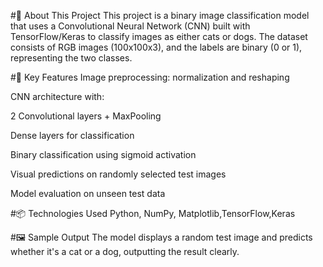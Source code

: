 #🧠 About This Project
This project is a binary image classification model that uses a Convolutional Neural Network (CNN) built with TensorFlow/Keras to classify images as either cats or dogs. The dataset consists of RGB images (100x100x3), and the labels are binary (0 or 1), representing the two classes.

#🚀 Key Features
Image preprocessing: normalization and reshaping

CNN architecture with:

2 Convolutional layers + MaxPooling

Dense layers for classification

Binary classification using sigmoid activation

Visual predictions on randomly selected test images

Model evaluation on unseen test data

#📦 Technologies Used
Python, NumPy, Matplotlib,TensorFlow,Keras

#🖼️ Sample Output
The model displays a random test image and predicts whether it's a cat or a dog, outputting the result clearly.
